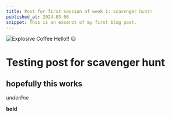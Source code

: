 ```yaml
---
title: Post for first session of week 1: scavenger hunt!
published_at: 2024-03-06
snippet: This is an excerpt of my first blog post.
---
```

![Explosive Coffee](/w01s1/sh_coffee.webp)
Hello!! 😉

# Testing post for scavenger hunt

## hopefully this works

_underline_

**bold**
